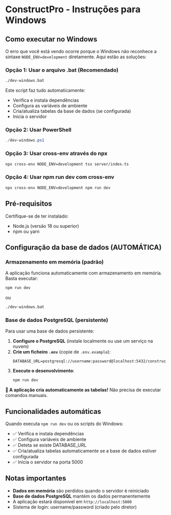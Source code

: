 # ConstructPro - Instruções para Windows

## Como executar no Windows

O erro que você está vendo ocorre porque o Windows não reconhece a sintaxe `NODE_ENV=development` diretamente. Aqui estão as soluções:

### Opção 1: Usar o arquivo .bat (Recomendado)
```bash
./dev-windows.bat
```
Este script faz tudo automaticamente:
- Verifica e instala dependências
- Configura as variáveis de ambiente
- Cria/atualiza tabelas da base de dados (se configurada)
- Inicia o servidor

### Opção 2: Usar PowerShell
```powershell
./dev-windows.ps1
```

### Opção 3: Usar cross-env através do npx
```bash
npx cross-env NODE_ENV=development tsx server/index.ts
```

### Opção 4: Usar npm run dev com cross-env
```bash
npx cross-env NODE_ENV=development npm run dev
```

## Pré-requisitos
Certifique-se de ter instalado:
- Node.js (versão 18 ou superior)
- npm ou yarn

## Configuração da base de dados (AUTOMÁTICA)

### Armazenamento em memória (padrão)
A aplicação funciona automaticamente com armazenamento em memória. Basta executar:
```bash
npm run dev
```
ou
```bash
./dev-windows.bat
```

### Base de dados PostgreSQL (persistente)
Para usar uma base de dados persistente:

1. **Configure o PostgreSQL** (instale localmente ou use um serviço na nuvem)
2. **Crie um ficheiro `.env`** (copie de `.env.example`):
   ```env
   DATABASE_URL=postgresql://username:password@localhost:5432/constructpro
   ```
3. **Execute o desenvolvimento**:
   ```bash
   npm run dev
   ```

**🎉 A aplicação cria automaticamente as tabelas!** Não precisa de executar comandos manuais.

## Funcionalidades automáticas
Quando executa `npm run dev` ou os scripts do Windows:
- ✅ Verifica e instala dependências
- ✅ Configura variáveis de ambiente
- ✅ Deteta se existe DATABASE_URL
- ✅ Cria/atualiza tabelas automaticamente se a base de dados estiver configurada
- ✅ Inicia o servidor na porta 5000

## Notas importantes
- **Dados em memória** são perdidos quando o servidor é reiniciado
- **Base de dados PostgreSQL** mantém os dados permanentemente
- A aplicação estará disponível em `http://localhost:5000`
- Sistema de login: username/password (criado pelo diretor)